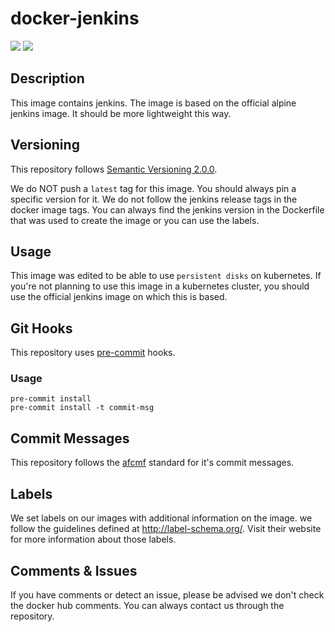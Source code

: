 # docker-jenkins
[![](https://images.microbadger.com/badges/version/fxinnovation/jenkins.svg)](https://microbadger.com/images/fxinnovation/jenkins "Get your own version badge on microbadger.com") [![](https://images.microbadger.com/badges/image/fxinnovation/jenkins.svg)](https://microbadger.com/images/fxinnovation/jenkins "Get your own image badge on microbadger.com")

## Description
This image contains jenkins. The image is based on the official alpine jenkins image. It should be more lightweight this way.

## Versioning

This repository follows [Semantic Versioning 2.0.0](https://semver.org/).

We do NOT push a `latest` tag for this image. You should always pin a specific version for it.
We do not follow the jenkins release tags in the docker image tags. You can always find the jenkins version in the Dockerfile that was used to create the image or you can use the labels.

## Usage
This image was edited to be able to use `persistent disks` on kubernetes. If you're not planning to use this image in a kubernetes cluster, you should use the official jenkins image on which this is based.

## Git Hooks

This repository uses [pre-commit](https://pre-commit.com/) hooks.

### Usage

```
pre-commit install
pre-commit install -t commit-msg
```
## Commit Messages

This repository follows the [afcmf](https://scm.dazzlingwrench.fxinnovation.com/fxinnovation-public/pre-commit-afcmf) standard for it's commit messages.

## Labels
We set labels on our images with additional information on the image. we follow the guidelines defined at http://label-schema.org/. Visit their website for more information about those labels.

## Comments & Issues
If you have comments or detect an issue, please be advised we don't check the docker hub comments. You can always contact us through the repository.
